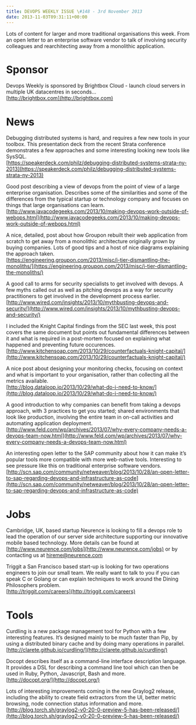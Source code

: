 ```yaml
---
title: DEVOPS WEEKLY ISSUE \#148 - 3rd November 2013 
date: 2013-11-03T09:31:11+00:00
---
```


Lots of content for larger and more traditional organisations this week. From an open letter to an enterprise software vendor to talk of involving security colleagues and rearchitecting away from a monolithic application.


Sponsor
======

Devops Weekly is sponsored by Brightbox Cloud - launch cloud servers in multiple UK datacentres in seconds...
<br>[http://brightbox.com](http://brightbox.com)


News
====

Debugging distributed systems is hard, and requires a few new tools in your toolbox. This presentation deck from the recent Strata conference demonstrates a few approaches and some interesting looking new tools like SysSQL.
<br>[https://speakerdeck.com/philz/debugging-distributed-systems-strata-ny-2013](https://speakerdeck.com/philz/debugging-distributed-systems-strata-ny-2013)


Good post describing a view of devops from the point of view of a large enterprise organisation. Describes some of the similarities and some of the differences from the typical startup or technology company and focuses on things that large organisations can learn.
<br>[http://www.javacodegeeks.com/2013/10/making-devops-work-outside-of-webops.html](http://www.javacodegeeks.com/2013/10/making-devops-work-outside-of-webops.html)


A nice, detailed, post about how Groupon rebuilt their web application from scratch to get away from a monolithic architecture originally grown by buying companies. Lots of good tips and a host of nice diagrams explaining the approach taken.
<br>[https://engineering.groupon.com/2013/misc/i-tier-dismantling-the-monoliths/](https://engineering.groupon.com/2013/misc/i-tier-dismantling-the-monoliths/)


A good call to arms for security specialists to get involved with devops. A few myths called out as well as pitching devops as a way for security practitioners to get involved in the development process earlier.
<br>[http://www.wired.com/insights/2013/10/mythbusting-devops-and-security/](http://www.wired.com/insights/2013/10/mythbusting-devops-and-security/)


I included the Knight Capital findings from the SEC last week, this post covers the same document but points out fundamental differences between it and what is required in a post-mortem focused on explaining what happened and preventing future occurences.
<br>[http://www.kitchensoap.com/2013/10/29/counterfactuals-knight-capital/](http://www.kitchensoap.com/2013/10/29/counterfactuals-knight-capital/)


A nice post about designing your monitoring checks, focusing on context and what is important to your organisation, rather than collecting all the metrics available.
<br>[http://blog.dataloop.io/2013/10/29/what-do-i-need-to-know/](http://blog.dataloop.io/2013/10/29/what-do-i-need-to-know/)


A good introduction to why companies can benefit from taking a devops approach, with 3 practices to get you started; shared environments that look like production, involving the entire team in on-call activities and automating application deployment.
<br>[http://www.feld.com/wp/archives/2013/07/why-every-company-needs-a-devops-team-now.html](http://www.feld.com/wp/archives/2013/07/why-every-company-needs-a-devops-team-now.html)


An interesting open letter to the SAP community about how it can make it’s popular tools more compatible with more web-native tools. Interesting to see pressure like this on traditional enterprise software vendors.
<br>[http://scn.sap.com/community/netweaver/blog/2013/10/28/an-open-letter-to-sap-regarding-devops-and-infrastructure-as-code](http://scn.sap.com/community/netweaver/blog/2013/10/28/an-open-letter-to-sap-regarding-devops-and-infrastructure-as-code)


Jobs
====

Cambridge, UK, based startup Neurence is looking to fill a devops role to lead the operation of our server side architecture supporting our innovative mobile based technology.  More details can be found at [http://www.neurence.com/jobs](http://www.neurence.com/jobs) or by contacting us at hireme@neurence.com


Triggit a San Francisco based start-up is looking for two operations engineers to join our small team. We really want to talk to you if you can speak C or Golang or can explain techniques to work around the Dining Philosophers problem.
<br>[http://triggit.com/careers](http://triggit.com/careers)


Tools
====

Curdling is a new package management tool for Python with a few interesting features. It’s designed mainly to be much faster than Pip, by using a distributed binary cache and by doing many operations in parallel.
<br>[http://clarete.github.io/curdling/](http://clarete.github.io/curdling/)


Docopt describes itself as a command-line interface description language. It provides a DSL for describing a command line tool which can then be used in Ruby, Python, Javascript, Bash and more.
<br>[http://docopt.org/](http://docopt.org/)


Lots of interesting improvements coming in the new Graylog2 release, including the ability to create field extractors from the UI, better metric browsing, node connection status information and more.
<br>[http://blog.torch.sh/graylog2-v0-20-0-preview-5-has-been-released/](http://blog.torch.sh/graylog2-v0-20-0-preview-5-has-been-released/)



